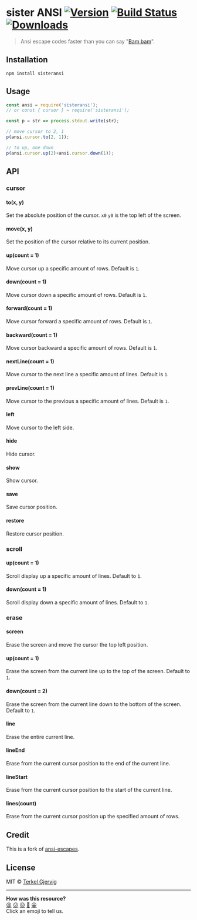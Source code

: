 # sister ANSI [![Version](https://img.shields.io/npm/v/sisteransi.svg)](https://www.npmjs.com/package/sisteransi) [![Build Status](https://travis-ci.org/terkelg/sisteransi.svg?branch=master)](https://travis-ci.org/terkelg/sisteransi) [![Downloads](https://img.shields.io/npm/dm/sisteransi.svg)](https://www.npmjs.com/package/sisteransi)

> Ansi escape codes faster than you can say "[Bam bam](https://www.youtube.com/watch?v=OcaPu9JPenU)".

## Installation

```
npm install sisteransi
```


## Usage

```js
const ansi = require('sisteransi');
// or const { cursor } = require('sisteransi');

const p = str => process.stdout.write(str);

// move cursor to 2, 1
p(ansi.cursor.to(2, 1));

// to up, one down
p(ansi.cursor.up(2)+ansi.cursor.down(1));
```

## API

### cursor

#### to(x, y)
Set the absolute position of the cursor. `x0` `y0` is the top left of the screen.

#### move(x, y)
Set the position of the cursor relative to its current position.

#### up(count = 1)
Move cursor up a specific amount of rows. Default is `1`.

#### down(count = 1)
Move cursor down a specific amount of rows. Default is `1`.

#### forward(count = 1)
Move cursor forward a specific amount of rows. Default is `1`.

#### backward(count = 1)
Move cursor backward a specific amount of rows. Default is `1`.

#### nextLine(count = 1)
Move cursor to the next line a specific amount of lines. Default is `1`.

#### prevLine(count = 1)
Move cursor to the previous a specific amount of lines. Default is `1`.

#### left
Move cursor to the left side.

#### hide
Hide cursor.

#### show
Show cursor.

#### save

Save cursor position.

#### restore

Restore cursor position.


### scroll

#### up(count = 1)
Scroll display up a specific amount of lines. Default to `1`.

#### down(count = 1)
Scroll display down a specific amount of lines. Default to `1`.


### erase

#### screen
Erase the screen and move the cursor the top left position.

#### up(count = 1)
Erase the screen from the current line up to the top of the screen. Default to `1`.

#### down(count = 2)
Erase the screen from the current line down to the bottom of the screen. Default to `1`.

#### line
Erase the entire current line.

#### lineEnd
Erase from the current cursor position to the end of the current line.

#### lineStart
Erase from the current cursor position to the start of the current line.

#### lines(count)
Erase from the current cursor position up the specified amount of rows.


## Credit

This is a fork of [ansi-escapes](https://github.com/sindresorhus/ansi-escapes).


## License

MIT © [Terkel Gjervig](https://terkel.com)


<!-- BEGIN GENERATED SECTION DO NOT EDIT -->

---

**How was this resource?**  
[😫](https://airtable.com/shrUJ3t7KLMqVRFKR?prefill_Repository=makersacademy/javascript-web-applications&prefill_File=resources/example-3/node_modules/sisteransi/readme.md&prefill_Sentiment=😫) [😕](https://airtable.com/shrUJ3t7KLMqVRFKR?prefill_Repository=makersacademy/javascript-web-applications&prefill_File=resources/example-3/node_modules/sisteransi/readme.md&prefill_Sentiment=😕) [😐](https://airtable.com/shrUJ3t7KLMqVRFKR?prefill_Repository=makersacademy/javascript-web-applications&prefill_File=resources/example-3/node_modules/sisteransi/readme.md&prefill_Sentiment=😐) [🙂](https://airtable.com/shrUJ3t7KLMqVRFKR?prefill_Repository=makersacademy/javascript-web-applications&prefill_File=resources/example-3/node_modules/sisteransi/readme.md&prefill_Sentiment=🙂) [😀](https://airtable.com/shrUJ3t7KLMqVRFKR?prefill_Repository=makersacademy/javascript-web-applications&prefill_File=resources/example-3/node_modules/sisteransi/readme.md&prefill_Sentiment=😀)  
Click an emoji to tell us.

<!-- END GENERATED SECTION DO NOT EDIT -->
